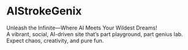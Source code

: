 # AIStrokeGenix
Unleash the Infinite—Where AI Meets Your Wildest Dreams!  
A vibrant, social, AI-driven site that’s part playground, part genius lab. Expect chaos, creativity, and pure fun.